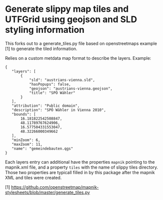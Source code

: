 # Generate slippy map tiles and UTFGrid using geojson and SLD styling information

This forks out to a generate_tiles.py file based on openstreetmaps example [1] to generate the tiled information.

Relies on a custom metdata map format to describe the layers. Example:

    {
       "layers": [
           {
               "sld": "austrians-vienna.sld",
               "hasPopups": false,
               "geojson": "austrians-vienna.geojson",
               "title": "SPÖ Wähler"
           }
       ],
       "attribution": "Public domain",
       "description": "SPÖ Wähler in Vienna 2010",
       "bounds": [
           16.181822542508847,
           48.11789767624906,
           16.577504331553047,
           48.32266000349662
       ],
       "minZoom": 6,
       "maxZoom": 11,
       "name": "gemeindebauten.qgs"
    }

Each layers entry can additional have the properties `mapnik` pointing to the mapnik.xml file, and a property `tiles` with the name of slippy tiles directory. Those two properties are typicall filled in by this package after the mapnik XML and tiles were created.

[1] https://github.com/openstreetmap/mapnik-stylesheets/blob/master/generate_tiles.py